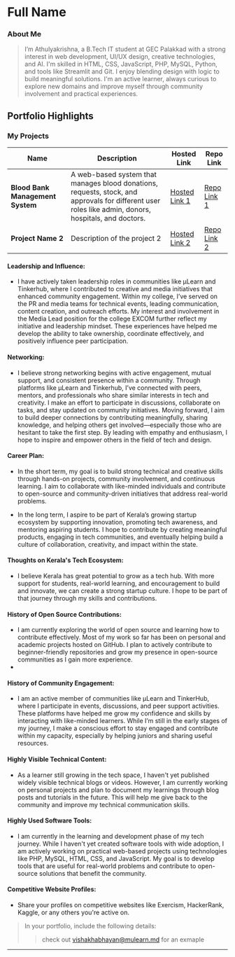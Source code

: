 # Full Name 

### About Me

> I’m Athulyakrishna, a B.Tech IT student at GEC Palakkad with a strong interest in web development, UI/UX design, creative technologies, and AI. I'm skilled in HTML, CSS, JavaScript, PHP, MySQL, Python, and tools like Streamlit and Git. I enjoy blending design with logic to build meaningful solutions. I'm an active learner, always curious to explore new domains and improve myself through community involvement and practical experiences.


## Portfolio Highlights

### My Projects

| Name                | Description                                                               | Hosted Link                              | Repo Link                                                      |
|---------------------|---------------------------------------------------------------------------|------------------------------------------|----------------------------------------------------------------|
| **Blood Bank Management System**  | A web-based system that manages blood donations, requests, stock, and approvals for different user roles like admin, donors, hospitals, and doctors.                                             | [Hosted Link 1](https://example.com)    | [Repo Link 1](https://github.com/username/project1)             |
| **Project Name 2**  | Description of the project 2                                              | [Hosted Link 2](https://example.com)    | [Repo Link 2](https://github.com/username/project2)             |

#### Leadership and Influence:

- I have actively taken leadership roles in communities like μLearn and Tinkerhub, where I contributed to creative and media initiatives that enhanced community engagement. Within my college, I’ve served on the PR and media teams for technical events, leading communication, content creation, and outreach efforts. My interest and involvement in the Media Lead position for the college EXCOM further reflect my initiative and leadership mindset. These experiences have helped me develop the ability to take ownership, coordinate effectively, and positively influence peer participation.

#### Networking:

- I believe strong networking begins with active engagement, mutual support, and consistent presence within a community. Through platforms like μLearn and Tinkerhub, I’ve connected with peers, mentors, and professionals who share similar interests in tech and creativity. I make an effort to participate in discussions, collaborate on tasks, and stay updated on community initiatives. Moving forward, I aim to build deeper connections by contributing meaningfully, sharing knowledge, and helping others get involved—especially those who are hesitant to take the first step. By leading with empathy and enthusiasm, I hope to inspire and empower others in the field of tech and design.

#### Career Plan:

- In the short term, my goal is to build strong technical and creative skills through hands-on projects, community involvement, and continuous learning. I aim to collaborate with like-minded individuals and contribute to open-source and community-driven initiatives that address real-world problems.

- In the long term, I aspire to be part of Kerala’s growing startup ecosystem by supporting innovation, promoting tech awareness, and mentoring aspiring students. I hope to contribute by creating meaningful products, engaging in tech communities, and eventually helping build a culture of collaboration, creativity, and impact within the state.

#### Thoughts on Kerala's Tech Ecosystem:

- I believe Kerala has great potential to grow as a tech hub. With more support for students, real-world learning, and encouragement to build and innovate, we can create a strong startup culture. I hope to be part of that journey through my skills and contributions.

#### History of Open Source Contributions:

- I am currently exploring the world of open source and learning how to contribute effectively. Most of my work so far has been on personal and academic projects hosted on GitHub. I plan to actively contribute to beginner-friendly repositories and grow my presence in open-source communities as I gain more experience.
- 
#### History of Community Engagement:

-  I am an active member of communities like μLearn and TinkerHub, where I participate in events, discussions, and peer support activities. These platforms have helped me grow my confidence and skills by interacting with like-minded learners. While I’m still in the early stages of my journey, I make a conscious effort to stay engaged and contribute within my capacity, especially by helping juniors and sharing useful resources.

#### Highly Visible Technical Content:

- As a learner still growing in the tech space, I haven't yet published widely visible technical blogs or videos. However, I am currently working on personal projects and plan to document my learnings through blog posts and tutorials in the future. This will help me give back to the community and improve my technical communication skills.

#### Highly Used Software Tools:

- I am currently in the learning and development phase of my tech journey. While I haven't yet created software tools with wide adoption, I am actively working on practical web-based projects using technologies like PHP, MySQL, HTML, CSS, and JavaScript. My goal is to develop tools that are useful for real-world problems and contribute to open-source solutions that benefit the community.

#### Competitive Website Profiles:

- Share your profiles on competitive websites like Exercism, HackerRank, Kaggle, or any others you're active on.



> In your portfolio, include the following details:
>> check out [vishakhabhayan@mulearn.md](./profiles/vishakhabhayan@mulearn.md) for an exmaple

---
